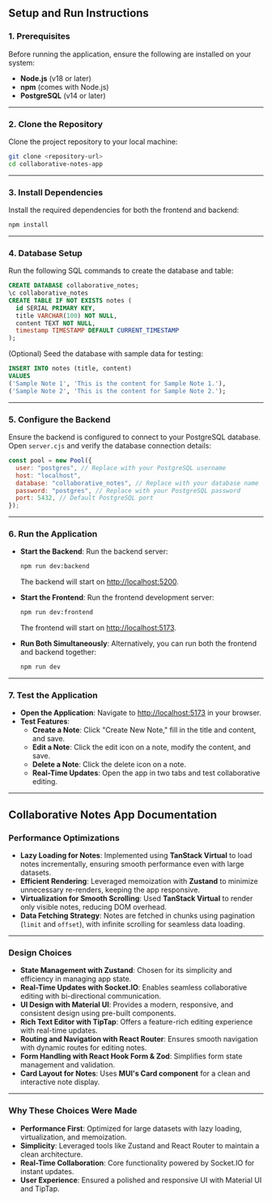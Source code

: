 ## Setup and Run Instructions

### 1. Prerequisites
Before running the application, ensure the following are installed on your system:
- **Node.js** (v18 or later)
- **npm** (comes with Node.js)
- **PostgreSQL** (v14 or later)

---

### 2. Clone the Repository
Clone the project repository to your local machine:
```bash
git clone <repository-url>
cd collaborative-notes-app
```

---

### 3. Install Dependencies
Install the required dependencies for both the frontend and backend:
```bash
npm install
```

---

### 4. Database Setup
Run the following SQL commands to create the database and table:
```sql
CREATE DATABASE collaborative_notes;
\c collaborative_notes
CREATE TABLE IF NOT EXISTS notes (
  id SERIAL PRIMARY KEY,
  title VARCHAR(100) NOT NULL,
  content TEXT NOT NULL,
  timestamp TIMESTAMP DEFAULT CURRENT_TIMESTAMP
);
```

(Optional) Seed the database with sample data for testing:
```sql
INSERT INTO notes (title, content)
VALUES
('Sample Note 1', 'This is the content for Sample Note 1.'),
('Sample Note 2', 'This is the content for Sample Note 2.');
```

---

### 5. Configure the Backend
Ensure the backend is configured to connect to your PostgreSQL database. Open `server.cjs` and verify the database connection details:
```javascript
const pool = new Pool({
  user: "postgres", // Replace with your PostgreSQL username
  host: "localhost",
  database: "collaborative_notes", // Replace with your database name
  password: "postgres", // Replace with your PostgreSQL password
  port: 5432, // Default PostgreSQL port
});
```

---

### 6. Run the Application
- **Start the Backend**: Run the backend server:
  ```bash
  npm run dev:backend
  ```
  The backend will start on [http://localhost:5200](http://localhost:5200).

- **Start the Frontend**: Run the frontend development server:
  ```bash
  npm run dev:frontend
  ```
  The frontend will start on [http://localhost:5173](http://localhost:5173).

- **Run Both Simultaneously**: Alternatively, you can run both the frontend and backend together:
  ```bash
  npm run dev
  ```

---

### 7. Test the Application
- **Open the Application**: Navigate to [http://localhost:5173](http://localhost:5173) in your browser.
- **Test Features**:
  - **Create a Note**: Click "Create New Note," fill in the title and content, and save.
  - **Edit a Note**: Click the edit icon on a note, modify the content, and save.
  - **Delete a Note**: Click the delete icon on a note.
  - **Real-Time Updates**: Open the app in two tabs and test collaborative editing.

---

## Collaborative Notes App Documentation

### Performance Optimizations
- **Lazy Loading for Notes**: Implemented using **TanStack Virtual** to load notes incrementally, ensuring smooth performance even with large datasets.
- **Efficient Rendering**: Leveraged memoization with **Zustand** to minimize unnecessary re-renders, keeping the app responsive.
- **Virtualization for Smooth Scrolling**: Used **TanStack Virtual** to render only visible notes, reducing DOM overhead.
- **Data Fetching Strategy**: Notes are fetched in chunks using pagination (`limit` and `offset`), with infinite scrolling for seamless data loading.

---

### Design Choices
- **State Management with Zustand**: Chosen for its simplicity and efficiency in managing app state.
- **Real-Time Updates with Socket.IO**: Enables seamless collaborative editing with bi-directional communication.
- **UI Design with Material UI**: Provides a modern, responsive, and consistent design using pre-built components.
- **Rich Text Editor with TipTap**: Offers a feature-rich editing experience with real-time updates.
- **Routing and Navigation with React Router**: Ensures smooth navigation with dynamic routes for editing notes.
- **Form Handling with React Hook Form & Zod**: Simplifies form state management and validation.
- **Card Layout for Notes**: Uses **MUI's Card component** for a clean and interactive note display.

---

### Why These Choices Were Made
- **Performance First**: Optimized for large datasets with lazy loading, virtualization, and memoization.
- **Simplicity**: Leveraged tools like Zustand and React Router to maintain a clean architecture.
- **Real-Time Collaboration**: Core functionality powered by Socket.IO for instant updates.
- **User Experience**: Ensured a polished and responsive UI with Material UI and TipTap.

